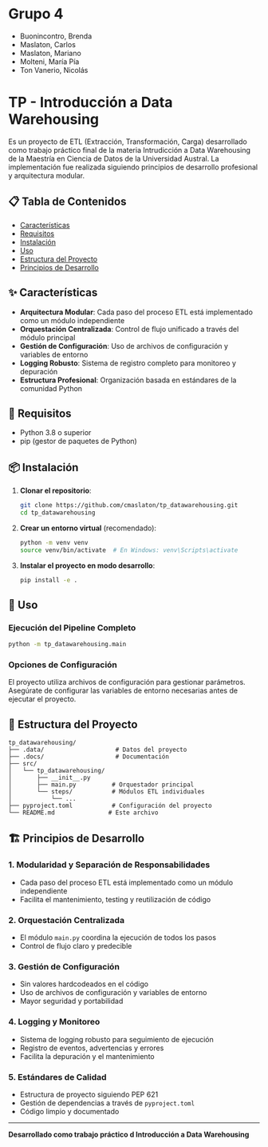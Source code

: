 # Grupo 4
- Buonincontro, Brenda
- Maslaton, Carlos
- Maslaton, Mariano
- Molteni, María Pía
- Ton Vanerio, Nicolás

# TP - Introducción a Data Warehousing

Es un proyecto de ETL (Extracción, Transformación, Carga) desarrollado como trabajo práctico final de la materia Intrudicción a Data Warehousing de la Maestría en Ciencia de Datos de la Universidad Austral. La implementación fue realizada siguiendo principios de desarrollo profesional y arquitectura modular.

## 📋 Tabla de Contenidos

- [Características](#características)
- [Requisitos](#requisitos)
- [Instalación](#instalación)
- [Uso](#uso)
- [Estructura del Proyecto](#estructura-del-proyecto)
- [Principios de Desarrollo](#principios-de-desarrollo)

## ✨ Características

- **Arquitectura Modular**: Cada paso del proceso ETL está implementado como un módulo independiente
- **Orquestación Centralizada**: Control de flujo unificado a través del módulo principal
- **Gestión de Configuración**: Uso de archivos de configuración y variables de entorno
- **Logging Robusto**: Sistema de registro completo para monitoreo y depuración
- **Estructura Profesional**: Organización basada en estándares de la comunidad Python

## 🔧 Requisitos

- Python 3.8 o superior
- pip (gestor de paquetes de Python)

## 📦 Instalación

1. **Clonar el repositorio**:
   ```bash
   git clone https://github.com/cmaslaton/tp_datawarehousing.git
   cd tp_datawarehousing
   ```

2. **Crear un entorno virtual** (recomendado):
   ```bash
   python -m venv venv
   source venv/bin/activate  # En Windows: venv\Scripts\activate
   ```

3. **Instalar el proyecto en modo desarrollo**:
   ```bash
   pip install -e .
   ```

## 🚀 Uso

### Ejecución del Pipeline Completo

```bash
python -m tp_datawarehousing.main
```

### Opciones de Configuración

El proyecto utiliza archivos de configuración para gestionar parámetros. Asegúrate de configurar las variables de entorno necesarias antes de ejecutar el proyecto.

## 📁 Estructura del Proyecto

```
tp_datawarehousing/
├── .data/                    # Datos del proyecto
├── .docs/                    # Documentación
├── src/
│   └── tp_datawarehousing/
│       ├── __init__.py
│       ├── main.py          # Orquestador principal
│       └── steps/           # Módulos ETL individuales
│           └── ...
├── pyproject.toml           # Configuración del proyecto
└── README.md               # Este archivo
```

## 🏗️ Principios de Desarrollo

### 1. Modularidad y Separación de Responsabilidades
- Cada paso del proceso ETL está implementado como un módulo independiente
- Facilita el mantenimiento, testing y reutilización de código

### 2. Orquestación Centralizada
- El módulo `main.py` coordina la ejecución de todos los pasos
- Control de flujo claro y predecible

### 3. Gestión de Configuración
- Sin valores hardcodeados en el código
- Uso de archivos de configuración y variables de entorno
- Mayor seguridad y portabilidad

### 4. Logging y Monitoreo
- Sistema de logging robusto para seguimiento de ejecución
- Registro de eventos, advertencias y errores
- Facilita la depuración y el mantenimiento

### 5. Estándares de Calidad
- Estructura de proyecto siguiendo PEP 621
- Gestión de dependencias a través de `pyproject.toml`
- Código limpio y documentado

---

**Desarrollado como trabajo práctico d Introducción a Data Warehousing**